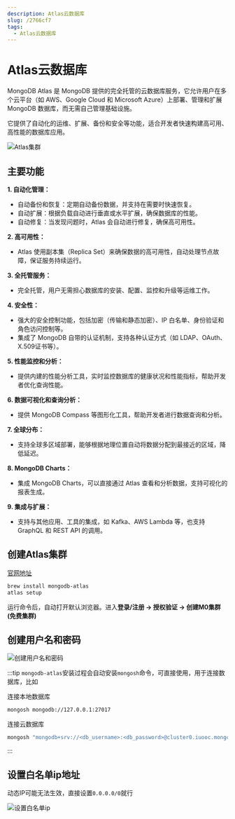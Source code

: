 ```yaml
---
description: Atlas云数据库
slug: /2766cf7
tags: 
  - Atlas云数据库
---
```

# Atlas云数据库

MongoDB Atlas 是 MongoDB 提供的完全托管的云数据库服务，它允许用户在多个云平台（如 AWS、Google Cloud 和 Microsoft Azure）上部署、管理和扩展 MongoDB 数据库，而无需自己管理基础设施。

它提供了自动化的运维、扩展、备份和安全等功能，适合开发者快速构建高可用、高性能的数据库应用。

![Atlas集群](@site/static/fullStack/MongoDB/Atlas集群.png)

## 主要功能

**1. 自动化管理：**

- 自动备份和恢复：定期自动备份数据，并支持在需要时快速恢复。
- 自动扩展：根据负载自动进行垂直或水平扩展，确保数据库的性能。
- 自动修复：当发现问题时，Atlas 会自动进行修复，确保高可用性。

**2. 高可用性：**

- Atlas 使用副本集（Replica Set）来确保数据的高可用性，自动处理节点故障，保证服务持续运行。

**3. 全托管服务：**

- 完全托管，用户无需担心数据库的安装、配置、监控和升级等运维工作。

**4. 安全性：**

- 强大的安全控制功能，包括加密（传输和静态加密）、IP 白名单、身份验证和角色访问控制等。
- 集成了 MongoDB 自带的认证机制，支持各种认证方式（如 LDAP、OAuth、X.509证书等）。

**5. 性能监控和分析：**

- 提供内建的性能分析工具，实时监控数据库的健康状况和性能指标，帮助开发者优化查询性能。

**6. 数据可视化和查询分析：**

- 提供 MongoDB Compass 等图形化工具，帮助开发者进行数据查询和分析。

**7. 全球分布：**

- 支持全球多区域部署，能够根据地理位置自动将数据分配到最接近的区域，降低延迟。

**8. MongoDB Charts：**

- 集成 MongoDB Charts，可以直接通过 Atlas 查看和分析数据，支持可视化的报表生成。

**9. 集成与扩展：**

- 支持与其他应用、工具的集成，如 Kafka、AWS Lambda 等，也支持 GraphQL 和 REST API 的调用。

## 创建Atlas集群

[官网地址](https://www.mongodb.com/try/download/community)

```bash
brew install mongodb-atlas
atlas setup
```

运行命令后，自动打开默认浏览器。进入**登录/注册 -> 授权验证 -> 创建M0集群(免费集群)**

## 创建用户名和密码

![创建用户名和密码](@site/static/fullStack/MongoDB/atlas-创建用户名和密码.png)

:::tip
`mongodb-atlas`安装过程会自动安装`mongosh`命令，可直接使用，用于连接数据库，比如

连接本地数据库

```bash
mongosh mongodb://127.0.0.1:27017
```

连接云数据库

```bash
mongosh "mongodb+srv://<db_username>:<db_password>@cluster0.iuooc.mongodb.net/"
```

:::

## 设置白名单ip地址

动态IP可能无法生效，直接设置`0.0.0.0/0`就行

![设置白名单ip](@site/static/fullStack/MongoDB/atlas-白名单ip.png)
